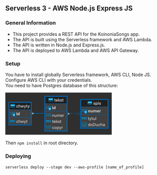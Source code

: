 ## Serverless 3 - AWS Node.js Express JS

### General Information
- This project provides a REST API for the KoinoniaSongs app.
- The API is built using the Serverless framework and AWS Lambda.
- The API is written in Node.js and Express.js.
- The API is deployed to AWS Lambda and AWS API Gateway.


### Setup
You have to install globally Serverless framework, AWS CLI, Node JS.\
Configure AWS CLI with your credentials.\
You need to have Postgres database of this structure:

![Database](postgres.png)

Then ```npm install``` in root directory.


### Deploying

```
serverless deploy --stage dev --aws-profile [name_of_profile]
```